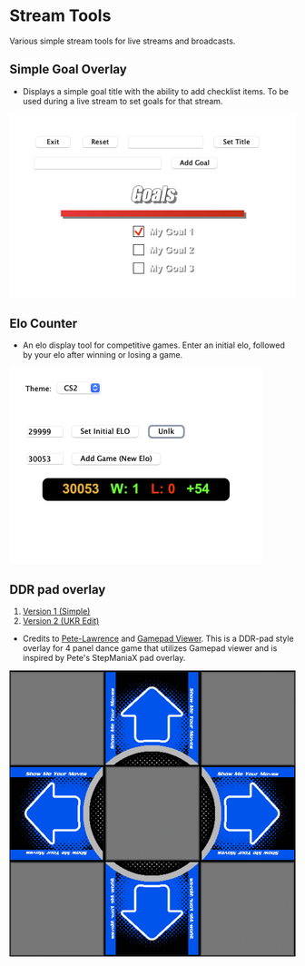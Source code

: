 # Stream Tools
Various simple stream tools for live streams and broadcasts.

## Simple Goal Overlay
- Displays a simple goal title with the ability to add checklist items. To be used during a live stream to set goals for that stream.

![Goals](/assets/goal.png)

## Elo Counter
- An elo display tool for competitive games. Enter an initial elo, followed by your elo after winning or losing a game.

![Elo Counter](/assets/elocounter.png)

## DDR pad overlay
1. [Version 1 (Simple)](https://gamepadviewer.com/?p=1&css=https://narlock.github.io/stream-tools/ddr-gamepad-viewer-overlay/simple/skin.css)
2. [Version 2 (UKR Edit)](https://gamepadviewer.com/?p=1&css=https://narlock.github.io/stream-tools/ddr-gamepad-viewer-overlay/ukr-glow/skin.css)
- Credits to [Pete-Lawrence](https://github.com/Pete-Lawrence) and [Gamepad Viewer](https://gamepadviewer.com/#). This is a DDR-pad style overlay for 4 panel dance game that utilizes Gamepad viewer and is inspired by Pete's StepManiaX pad overlay.

![DDR Board](https://raw.githubusercontent.com/narlock/stream-tools/refs/heads/main/ddr-gamepad-viewer-overlay/simple/board.png)